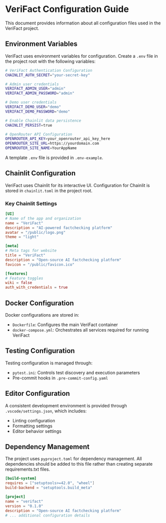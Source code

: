 # VeriFact Configuration Guide

This document provides information about all configuration files used in the VeriFact project.

## Environment Variables

VeriFact uses environment variables for configuration. Create a `.env` file in the project root with the following variables:

```bash
# VeriFact Authentication Configuration
CHAINLIT_AUTH_SECRET="your-secret-key"

# Admin user credentials
VERIFACT_ADMIN_USER="admin"
VERIFACT_ADMIN_PASSWORD="admin"

# Demo user credentials
VERIFACT_DEMO_USER="demo"
VERIFACT_DEMO_PASSWORD="demo"

# Enable Chainlit data persistence
CHAINLIT_PERSIST=true

# OpenRouter API Configuration
OPENROUTER_API_KEY=your_openrouter_api_key_here
OPENROUTER_SITE_URL=https://yourdomain.com
OPENROUTER_SITE_NAME=YourAppName
```

A template `.env` file is provided in `.env-example`.

## Chainlit Configuration

VeriFact uses Chainlit for its interactive UI. Configuration for Chainlit is stored in `chainlit.toml` in the project root.

### Key Chainlit Settings

```toml
[UI]
# Name of the app and organization
name = "VeriFact"
description = "AI-powered factchecking platform"
avatar = "/public/logo.png"
theme = "light"

[meta]
# Meta tags for website
title = "VeriFact"
description = "Open-source AI factchecking platform"
favicon = "/public/favicon.ico"

[features]
# Feature toggles
wiki = false
auth_with_credentials = true
```

## Docker Configuration

Docker configurations are stored in:

- `Dockerfile`: Configures the main VeriFact container
- `docker-compose.yml`: Orchestrates all services required for running VeriFact

## Testing Configuration

Testing configuration is managed through:

- `pytest.ini`: Controls test discovery and execution parameters
- Pre-commit hooks in `.pre-commit-config.yaml`

## Editor Configuration

A consistent development environment is provided through `.vscode/settings.json`, which includes:

- Linting configuration
- Formatting settings
- Editor behavior settings

## Dependency Management

The project uses `pyproject.toml` for dependency management. All dependencies should be added to this file rather than creating separate requirements.txt files.

```toml
[build-system]
requires = ["setuptools>=42.0", "wheel"]
build-backend = "setuptools.build_meta"

[project]
name = "verifact"
version = "0.1.0"
description = "Open-source AI factchecking platform"
# ... additional configuration details
```
